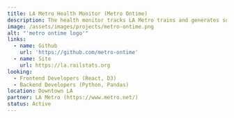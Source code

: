 ```yaml
---
title: LA Metro Health Monitor (Metro Ontime)
description: The health monitor tracks LA Metro trains and generates summaries of daily, weekly,monthly and annual performance. We are building a tool that allows anyone to easily review and analyze the on-time performance of LA's 6 train lines.
image: /assets/images/projects/metro-ontime.png
alt: "'metro ontime logo'"
links: 
  - name: Github
    url: 'https://github.com/metro-ontime'
  - name: Site
    url: https://la.railstats.org
looking: 
  - Frontend Developers (React, D3) 
  - Backend Developers (Python, Pandas)
location: Downtown LA
partner: LA Metro (https://www.metro.net/)
status: Active
---
```




